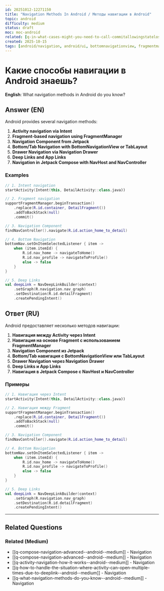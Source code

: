 ```yaml
---
id: 20251012-12271150
title: "Navigation Methods In Android / Методы навигации в Android"
topic: android
difficulty: medium
status: draft
moc: moc-android
related: [q-in-what-cases-might-you-need-to-call-commitallowingstateloss--android--hard, q-what-is-the-difference-between-fragmentmanager-and-fragmenttransaction--android--medium, q-presenter-notify-view--android--medium]
created: 2025-10-15
tags: [android/navigation, android/ui, bottomnavigationview, fragmentmanager, intent, jetpack navigation, navhost, navigation, tablayout, ui, difficulty/medium]
---
```

# Какие способы навигации в Android знаешь?

**English**: What navigation methods in Android do you know?

## Answer (EN)
Android provides several navigation methods:

1. **Activity navigation via Intent**
2. **Fragment-based navigation using FragmentManager**
3. **Navigation Component from Jetpack**
4. **Bottom/Tab Navigation with BottomNavigationView or TabLayout**
5. **Drawer Navigation via Navigation Drawer**
6. **Deep Links and App Links**
7. **Navigation in Jetpack Compose with NavHost and NavController**

### Examples

```kotlin
// 1. Intent navigation
startActivity(Intent(this, DetailActivity::class.java))

// 2. Fragment navigation
supportFragmentManager.beginTransaction()
    .replace(R.id.container, DetailFragment())
    .addToBackStack(null)
    .commit()

// 3. Navigation Component
findNavController().navigate(R.id.action_home_to_detail)

// 4. Bottom Navigation
bottomNav.setOnItemSelectedListener { item ->
    when (item.itemId) {
        R.id.nav_home -> navigateToHome()
        R.id.nav_profile -> navigateToProfile()
        else -> false
    }
}

// 5. Deep Links
val deepLink = NavDeepLinkBuilder(context)
    .setGraph(R.navigation.nav_graph)
    .setDestination(R.id.detailFragment)
    .createPendingIntent()
```

## Ответ (RU)

Android предоставляет несколько методов навигации:

1. **Навигация между Activity через Intent**
2. **Навигация на основе Fragment с использованием FragmentManager**
3. **Navigation Component из Jetpack**
4. **Bottom/Tab навигация с BottomNavigationView или TabLayout**
5. **Drawer Navigation через Navigation Drawer**
6. **Deep Links и App Links**
7. **Навигация в Jetpack Compose с NavHost и NavController**

### Примеры

```kotlin
// 1. Навигация через Intent
startActivity(Intent(this, DetailActivity::class.java))

// 2. Навигация между Fragment
supportFragmentManager.beginTransaction()
    .replace(R.id.container, DetailFragment())
    .addToBackStack(null)
    .commit()

// 3. Navigation Component
findNavController().navigate(R.id.action_home_to_detail)

// 4. Bottom Navigation
bottomNav.setOnItemSelectedListener { item ->
    when (item.itemId) {
        R.id.nav_home -> navigateToHome()
        R.id.nav_profile -> navigateToProfile()
        else -> false
    }
}

// 5. Deep Links
val deepLink = NavDeepLinkBuilder(context)
    .setGraph(R.navigation.nav_graph)
    .setDestination(R.id.detailFragment)
    .createPendingIntent()
```


---

## Related Questions

### Related (Medium)
- [[q-compose-navigation-advanced--android--medium]] - Navigation
- [[q-compose-navigation-advanced--android--medium]] - Navigation
- [[q-activity-navigation-how-it-works--android--medium]] - Navigation
- [[q-how-to-handle-the-situation-where-activity-can-open-multiple-times-due-to-deeplink--android--medium]] - Navigation
- [[q-what-navigation-methods-do-you-know--android--medium]] - Navigation

